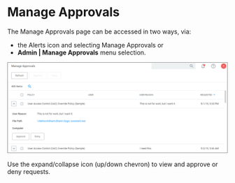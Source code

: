 [title]: # (Manage Approvals)
[tags]: # (active)
[priority]: # (3)
# Manage Approvals

The Manage Approvals page can be accessed in two ways, via:

* the Alerts icon and selecting Manage Approvals or
* __Admin | Manage Approvals__ menu selection.

![approvals](images/approvals.png "Manage Approvals page")

Use the expand/collapse icon (up/down chevron) to view and approve or deny requests.
